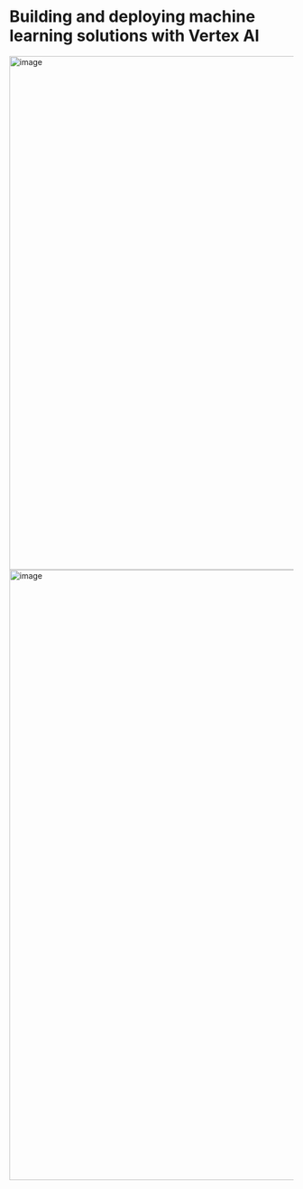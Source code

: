 # Building and deploying machine learning solutions with Vertex AI
<img width="2089" height="909" alt="image" src="https://github.com/user-attachments/assets/20962aa0-0775-4e1d-9efa-19fe6c10614b" />

<img width="1080" height="1080" alt="image" src="https://github.com/user-attachments/assets/0f314b8a-e45e-4256-b4f3-559285234e9f" />
